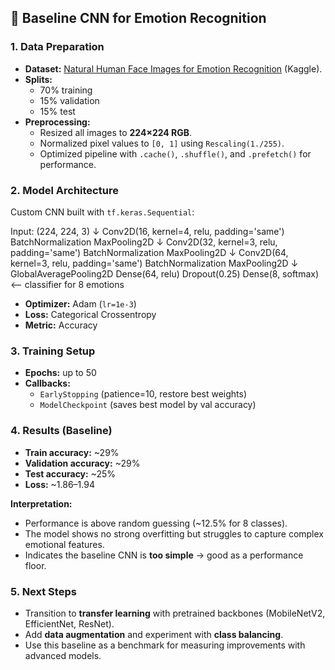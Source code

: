 ## 🧪 Baseline CNN for Emotion Recognition

### 1. Data Preparation
- **Dataset:** [Natural Human Face Images for Emotion Recognition](https://www.kaggle.com/datasets) (Kaggle).
- **Splits:**
  - 70% training
  - 15% validation
  - 15% test
- **Preprocessing:**
  - Resized all images to **224×224 RGB**.
  - Normalized pixel values to `[0, 1]` using `Rescaling(1./255)`.
  - Optimized pipeline with `.cache()`, `.shuffle()`, and `.prefetch()` for performance.

### 2. Model Architecture
Custom CNN built with `tf.keras.Sequential`:


Input: (224, 224, 3)
↓
Conv2D(16, kernel=4, relu, padding='same')
BatchNormalization
MaxPooling2D
↓
Conv2D(32, kernel=3, relu, padding='same')
BatchNormalization
MaxPooling2D
↓
Conv2D(64, kernel=3, relu, padding='same')
BatchNormalization
MaxPooling2D
↓
GlobalAveragePooling2D
Dense(64, relu)
Dropout(0.25)
Dense(8, softmax) <-- classifier for 8 emotions


- **Optimizer:** Adam (`lr=1e-3`)
- **Loss:** Categorical Crossentropy
- **Metric:** Accuracy

### 3. Training Setup
- **Epochs:** up to 50
- **Callbacks:**
  - `EarlyStopping` (patience=10, restore best weights)
  - `ModelCheckpoint` (saves best model by val accuracy)

### 4. Results (Baseline)
- **Train accuracy:** ~29%
- **Validation accuracy:** ~29%
- **Test accuracy:** ~25%
- **Loss:** ~1.86–1.94

**Interpretation:**
- Performance is above random guessing (~12.5% for 8 classes).
- The model shows no strong overfitting but struggles to capture complex emotional features.
- Indicates the baseline CNN is **too simple** → good as a performance floor.

### 5. Next Steps
- Transition to **transfer learning** with pretrained backbones (MobileNetV2, EfficientNet, ResNet).
- Add **data augmentation** and experiment with **class balancing**.
- Use this baseline as a benchmark for measuring improvements with advanced models.
